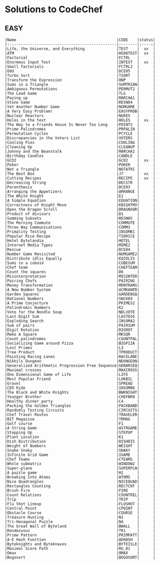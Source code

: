 Solutions to CodeChef
=====================

EASY
----

    |Name                                            |CODE    |status|
    |:-----------------------------------------------|:-------|:----:|
    |Life, the Universe, and Everything              |TEST    |  xx  |
    |ATM                                             |HS08TEST|  xx  |
    |Factorial                                       |FCTRL   |      |
    |Enormous Input Test                             |INTEST  |  xx  |
    |Small factorials                                |FCTRL2  |      |
    |Odd                                             |DCE05   |      |
    |Turbo Sort                                      |TSORT   |      |
    |Transform the Expression                        |ONP     |      |
    |Sums in a Triangle                              |SUMTRIAN|      |
    |Ambiguous Permutations                          |PERMUT2 |      |
    |The Lead Game                                   |TLG     |      |
    |Paying up                                       |MARCHA1 |      |
    |Stone Game                                      |RESN04  |      |
    |Yet Another Number Game                         |NUMGAME |      |
    |A Very Easy Problem!                            |EASYPROB|      |
    |Nuclear Reactors                                |NUKES   |      |
    |Holes in the text                               |HOLES   |  xx  |
    |The Way to a Friends House Is Never Too Long    |POINTS  |      |
    |Prime Palindromes                               |PRPALIN |      |
    |Permutation Cycles                              |PCYCLE  |      |
    |Discrepancies in the Voters List                |VOTERS  |      |
    |Cooling Pies                                    |COOLING |      |
    |Cleaning Up                                     |CLEANUP |      |
    |Johnny and the Beanstalk                        |MARCHA2 |      |
    |Birthday Candles                                |CANDLE  |      |
    |GCD2                                            |GCD2    |  xx  |
    |Poker                                           |POKER   |      |
    |Not a Triangle                                  |NOTATRI |      |
    |The Best Box                                    |J7      |  xx  |
    |Cutting Recipes                                 |RECIPE  |  xx  |
    |Decreasing String                               |DECSTR  |      |
    |Parenthesis                                     |DCE03   |      |
    |Arranging the Appetizers                        |ARRANGE |      |
    |The White Knight                                |E1      |      |
    |A Simple Equation                               |EQUATION|      |
    |Correctness of Knight Move                      |KNIGHTMV|      |
    |Open the Dragon Scroll                          |DRAGNXOR|      |
    |Product of divisors                             |D1      |      |
    |Summing Subsets                                 |RESN05  |      |
    |The Morning Commute                             |COMMUTE |      |
    |Three Way Communications                        |COMM3   |      |
    |Primality Testing                               |INSOMB1 |      |
    |Popular Rice Recipe                             |TIDRICE |      |
    |Hotel Bytelandia                                |HOTEL   |      |
    |Internet Media Types                            |MIME2   |      |
    |Rescue                                          |DCE04   |      |
    |Number Game Revisited                           |NUMGAME2|      |
    |Distribute idlis Equally                        |EQIDLIS |      |
    |Sums in a cuboid                                |CUBESUM |      |
    |Chef team                                       |CHEFTEAM|      |
    |Count the squares                               |D6      |      |
    |Misinterpretation                               |MISINTER|      |
    |Pairing Chefs                                   |PAIRING |      |
    |Money Transformation                            |MONTRANS|      |
    |A New Number System                             |ACMKANPD|      |
    |Garden Squares                                  |GARDENSQ|      |
    |Rational Numbers                                |SNCK04  |      |
    |A Prime Conjecture                              |PRIMES2 |      |
    |Palindromic Numbers                             |K2      |      |
    |Vote for the Noodle Soup                        |NDLVOTE |      |
    |Last Digit Sum                                  |LASTDIG |      |
    |Exploding Search                                |INSOMA2 |      |
    |Sum of pairs                                    |PAIRSUM |      |
    |Digit Rotation                                  |DIGROT  |      |
    |Make A Square                                   |MKSQR   |      |
    |Count palindromes                               |COUNTPAL|      |
    |Socializing Game around Pizza                   |BIGPIZA |      |
    |Lost Primes                                     |L3      |      |
    |Tree Product                                    |TPRODUCT|      |
    |Painting Racing Lanes                           |RACELANE|      |
    |Nikhils Dungeon                                 |NDUNGEON|      |
    |Generalized Arithmetic Progression Free Sequence|GENARSEQ|      |
    |Maximal crosses                                 |MAXCROSS|      |
    |One Dimensional Game of Life                    |LIFE    |      |
    |Most Popular Friend                             |LOKBIL  |      |
    |Gravel                                          |SPREAD  |      |
    |CEO Ride                                        |INSOMB6 |      |
    |The Black and White Knights                     |BWKNIGHT|      |
    |Younger Brother                                 |CHEFBRO |      |
    |Healthy dinner party                            |C4      |      |
    |Packing the Golden Triangles                    |PACKBAND|      |
    |Randomly Testing Circuits                       |CIRCUITS|      |
    |Chef Travel Routes                              |TRAVELER|      |
    |BIT Magazine                                    |TRMAG   |      |
    |Golf course                                     |F1      |      |
    |A String Game                                   |ASTRGAME|      |
    |Stepping Up                                     |STEPUP  |      |
    |Plant Location                                  |K1      |      |
    |Dish Distribution                               |DISHDIS |      |
    |Weight of Numbers                               |WEIGHT  |      |
    |Snake Snaky                                     |SNAKY   |      |
    |Infinite Grid Game                              |IGAME   |      |
    |Chef Teams                                      |CTEAMS  |      |
    |Whole submatrix                                 |WINDOW2 |      |
    |Super-plane                                     |SUPERPLN|      |
    |A puzzle game                                   |H1      |      |
    |Breaking Into Atoms                             |ATOMS   |      |
    |Nice Quadrangles                                |NICEQUAD|      |
    |Rectangles Counting                             |RECTCNT |      |
    |Brush Fire                                      |FIRE    |      |
    |Count Relations                                 |COUNTREL|      |
    |Trip                                            |TRIP    |      |
    |Flu Shot Lineup                                 |FLUSHOT |      |
    |Central Point                                   |CPOINT  |      |
    |Obstacle Course                                 |COURSE  |      |
    |Treasure Hunting                                |N1      |      |
    |Tri-Hexagonal Puzzle                            |N4      |      |
    |The Great Wall of Byteland                      |BWALL   |      |
    |Rendezvous                                      |TR1     |      |
    |Prime Pattern                                   |PRIMPATT|      |
    |A-E Hash Function                               |AEHASH  |      |
    |Byteknights and Byteknaves                      |BYTEISLE|      |
    |Maximal Score Path                              |RG_01   |      |
    |Omax                                            |OMAX    |      |
    |Bogosort                                        |BOGOSORT|      |
